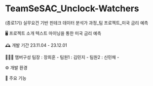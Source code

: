 # TeamSeSAC_Unclock-Watchers
(종로1기) 실무요건 기반 핀테크 데이터 분석가 과정_팀 프로젝트_미국 금리 예측

🖥️ 프로젝트 소개
텍스트 마이닝을 통한 미국 금리 예측 

🕰️ 개발 기간
23.11.04 - 23.12.01

🧑‍🤝‍🧑 맴버구성
팀장 : 장희훈 -
팀원1 : 김민지 - 
팀원2 : 신민채 - 

⚙️ 개발 환경

📌 주요 기능
